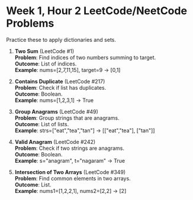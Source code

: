 # Week 1, Hour 2 LeetCode/NeetCode Problems

Practice these to apply dictionaries and sets.

1. **Two Sum** (LeetCode #1)  
   **Problem**: Find indices of two numbers summing to target.  
   **Outcome**: List of indices.  
   **Example**: nums=[2,7,11,15], target=9 → [0,1]

2. **Contains Duplicate** (LeetCode #217)  
   **Problem**: Check if list has duplicates.  
   **Outcome**: Boolean.  
   **Example**: nums=[1,2,3,1] → True

3. **Group Anagrams** (LeetCode #49)  
   **Problem**: Group strings that are anagrams.  
   **Outcome**: List of lists.  
   **Example**: strs=["eat","tea","tan"] → [["eat","tea"], ["tan"]]

4. **Valid Anagram** (LeetCode #242)  
   **Problem**: Check if two strings are anagrams.  
   **Outcome**: Boolean.  
   **Example**: s="anagram", t="nagaram" → True

5. **Intersection of Two Arrays** (LeetCode #349)  
   **Problem**: Find common elements in two arrays.  
   **Outcome**: List.  
   **Example**: nums1=[1,2,2,1], nums2=[2,2] → [2]